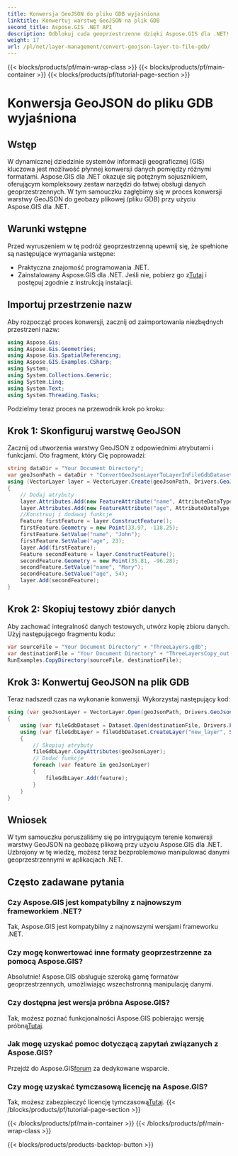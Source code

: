 ```yaml
---
title: Konwersja GeoJSON do pliku GDB wyjaśniona
linktitle: Konwertuj warstwę GeoJSON na plik GDB
second_title: Aspose.GIS .NET API
description: Odblokuj cuda geoprzestrzenne dzięki Aspose.GIS dla .NET! Bez wysiłku konwertuj warstwy GeoJSON na geobazy plikowe. Spróbuj teraz! #Aspose #GIS
weight: 17
url: /pl/net/layer-management/convert-geojson-layer-to-file-gdb/
---
```


{{< blocks/products/pf/main-wrap-class >}}
{{< blocks/products/pf/main-container >}}
{{< blocks/products/pf/tutorial-page-section >}}

# Konwersja GeoJSON do pliku GDB wyjaśniona

## Wstęp
W dynamicznej dziedzinie systemów informacji geograficznej (GIS) kluczowa jest możliwość płynnej konwersji danych pomiędzy różnymi formatami. Aspose.GIS dla .NET okazuje się potężnym sojusznikiem, oferującym kompleksowy zestaw narzędzi do łatwej obsługi danych geoprzestrzennych. W tym samouczku zagłębimy się w proces konwersji warstwy GeoJSON do geobazy plikowej (pliku GDB) przy użyciu Aspose.GIS dla .NET.
## Warunki wstępne
Przed wyruszeniem w tę podróż geoprzestrzenną upewnij się, że spełnione są następujące wymagania wstępne:
- Praktyczna znajomość programowania .NET.
-  Zainstalowany Aspose.GIS dla .NET. Jeśli nie, pobierz go z[Tutaj](https://releases.aspose.com/gis/net/) i postępuj zgodnie z instrukcją instalacji.
## Importuj przestrzenie nazw
Aby rozpocząć proces konwersji, zacznij od zaimportowania niezbędnych przestrzeni nazw:
```csharp
using Aspose.Gis;
using Aspose.Gis.Geometries;
using Aspose.Gis.SpatialReferencing;
using Aspose.GIS.Examples.CSharp;
using System;
using System.Collections.Generic;
using System.Linq;
using System.Text;
using System.Threading.Tasks;
```
Podzielmy teraz proces na przewodnik krok po kroku:
## Krok 1: Skonfiguruj warstwę GeoJSON
Zacznij od utworzenia warstwy GeoJSON z odpowiednimi atrybutami i funkcjami. Oto fragment, który Cię poprowadzi:
```csharp
string dataDir = "Your Document Directory";
var geoJsonPath = dataDir + "ConvertGeoJsonLayerToLayerInFileGdbDataset_out.json";
using (VectorLayer layer = VectorLayer.Create(geoJsonPath, Drivers.GeoJson))
{
    // Dodaj atrybuty
    layer.Attributes.Add(new FeatureAttribute("name", AttributeDataType.String));
    layer.Attributes.Add(new FeatureAttribute("age", AttributeDataType.Integer));
    //Konstruuj i dodawaj funkcje
    Feature firstFeature = layer.ConstructFeature();
    firstFeature.Geometry = new Point(33.97, -118.25);
    firstFeature.SetValue("name", "John");
    firstFeature.SetValue("age", 23);
    layer.Add(firstFeature);
    Feature secondFeature = layer.ConstructFeature();
    secondFeature.Geometry = new Point(35.81, -96.28);
    secondFeature.SetValue("name", "Mary");
    secondFeature.SetValue("age", 54);
    layer.Add(secondFeature);
}
```
## Krok 2: Skopiuj testowy zbiór danych
Aby zachować integralność danych testowych, utwórz kopię zbioru danych. Użyj następującego fragmentu kodu:
```csharp
var sourceFile = "Your Document Directory" + "ThreeLayers.gdb";
var destinationFile = "Your Document Directory" + "ThreeLayersCopy_out.gdb";
RunExamples.CopyDirectory(sourceFile, destinationFile);
```
## Krok 3: Konwertuj GeoJSON na plik GDB
Teraz nadszedł czas na wykonanie konwersji. Wykorzystaj następujący kod:
```csharp
using (var geoJsonLayer = VectorLayer.Open(geoJsonPath, Drivers.GeoJson))
{
    using (var fileGdbDataset = Dataset.Open(destinationFile, Drivers.FileGdb))
    using (var fileGdbLayer = fileGdbDataset.CreateLayer("new_layer", SpatialReferenceSystem.Wgs84))
    {
        // Skopiuj atrybuty
        fileGdbLayer.CopyAttributes(geoJsonLayer);
        // Dodać funkcje
        foreach (var feature in geoJsonLayer)
        {
            fileGdbLayer.Add(feature);
        }
    }
}
```
## Wniosek
W tym samouczku poruszaliśmy się po intrygującym terenie konwersji warstwy GeoJSON na geobazę plikową przy użyciu Aspose.GIS dla .NET. Uzbrojony w tę wiedzę, możesz teraz bezproblemowo manipulować danymi geoprzestrzennymi w aplikacjach .NET.
## Często zadawane pytania
### Czy Aspose.GIS jest kompatybilny z najnowszym frameworkiem .NET?
Tak, Aspose.GIS jest kompatybilny z najnowszymi wersjami frameworku .NET.
### Czy mogę konwertować inne formaty geoprzestrzenne za pomocą Aspose.GIS?
Absolutnie! Aspose.GIS obsługuje szeroką gamę formatów geoprzestrzennych, umożliwiając wszechstronną manipulację danymi.
### Czy dostępna jest wersja próbna Aspose.GIS?
 Tak, możesz poznać funkcjonalności Aspose.GIS pobierając wersję próbną[Tutaj](https://releases.aspose.com/).
### Jak mogę uzyskać pomoc dotyczącą zapytań związanych z Aspose.GIS?
 Przejdź do Aspose.GIS[forum](https://forum.aspose.com/c/gis/33) za dedykowane wsparcie.
### Czy mogę uzyskać tymczasową licencję na Aspose.GIS?
 Tak, możesz zabezpieczyć licencję tymczasową[Tutaj](https://purchase.aspose.com/temporary-license/).
{{< /blocks/products/pf/tutorial-page-section >}}

{{< /blocks/products/pf/main-container >}}
{{< /blocks/products/pf/main-wrap-class >}}

{{< blocks/products/products-backtop-button >}}
